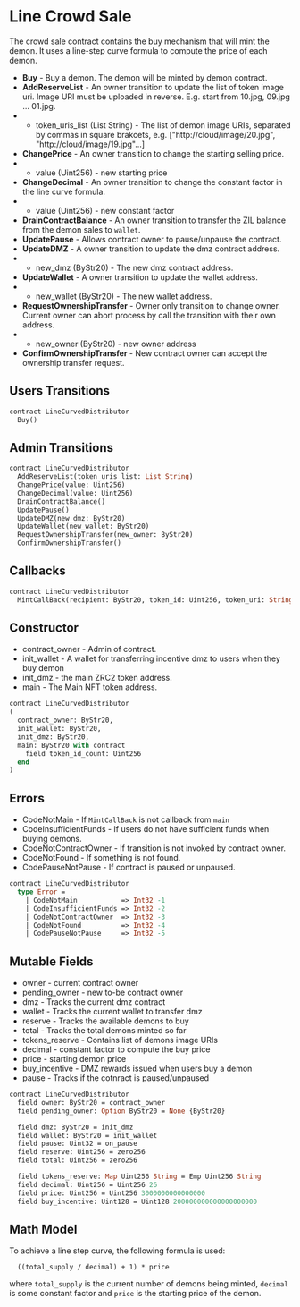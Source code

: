 # Line Crowd Sale

The crowd sale contract contains the buy mechanism that will mint the demon. It uses a line-step curve formula to compute the price of each demon.

 * **Buy** - Buy a demon. The demon will be minted by demon contract.
 * **AddReserveList** - An owner transition to update the list of token image uri. Image URI must be uploaded in reverse. E.g. start from 10.jpg, 09.jpg ... 01.jpg.
 * - token_uris_list (List String) - The list of demon image URIs, separated by commas in square brakcets, e.g. ["http://cloud/image/20.jpg", "http://cloud/image/19.jpg"...]
 * **ChangePrice** - An owner transition to change the starting selling price.
 * - value (Uint256) - new starting price
 * **ChangeDecimal** - An owner transition to change the constant factor in the line curve formula.
 * - value (Uint256) - new constant factor
 * **DrainContractBalance** - An owner transition to transfer the ZIL balance from the demon sales to `wallet`.
 * **UpdatePause** - Allows contract owner to pause/unpause the contract.
 * **UpdateDMZ** - A owner transition to update the dmz contract address.
 * - new_dmz (ByStr20) - The new dmz contract address.
 * **UpdateWallet** - A owner transition to update the wallet address.
 * - new_wallet (ByStr20) - The new wallet address.
 * **RequestOwnershipTransfer** - Owner only transition to change owner. Current owner can abort process by call the transition with their own address.
 * - new_owner (ByStr20) - new owner address
 * **ConfirmOwnershipTransfer** - New contract owner can accept the ownership transfer request.

## Users Transitions
```Ocaml
contract LineCurvedDistributor
  Buy()
```

## Admin Transitions
```Ocaml
contract LineCurvedDistributor
  AddReserveList(token_uris_list: List String)
  ChangePrice(value: Uint256)
  ChangeDecimal(value: Uint256)
  DrainContractBalance()
  UpdatePause()
  UpdateDMZ(new_dmz: ByStr20)
  UpdateWallet(new_wallet: ByStr20)
  RequestOwnershipTransfer(new_owner: ByStr20)
  ConfirmOwnershipTransfer()
```

## Callbacks
```Ocaml
contract LineCurvedDistributor
  MintCallBack(recipient: ByStr20, token_id: Uint256, token_uri: String)
```

## Constructor

  * contract_owner - Admin of contract.
  * init_wallet - A wallet for transferring incentive dmz to users when they buy demon
  * init_dmz - the main ZRC2 token address.
  * main - The Main NFT token address.

```Ocaml
contract LineCurvedDistributor
(
  contract_owner: ByStr20,
  init_wallet: ByStr20,
  init_dmz: ByStr20,
  main: ByStr20 with contract
    field token_id_count: Uint256
  end
)
```

## Errors

  * CodeNotMain - If `MintCallBack` is not callback from `main`
  * CodeInsufficientFunds - If users do not have sufficient funds when buying demons.
  * CodeNotContractOwner - If transition is not invoked by contract owner.
  * CodeNotFound - If something is not found.
  * CodePauseNotPause - If contract is paused or unpaused.

```Ocaml
contract LineCurvedDistributor
  type Error =
    | CodeNotMain           => Int32 -1
    | CodeInsufficientFunds => Int32 -2
    | CodeNotContractOwner  => Int32 -3
    | CodeNotFound          => Int32 -4
    | CodePauseNotPause     => Int32 -5
```

## Mutable Fields
  * owner - current contract owner
  * pending_owner - new to-be contract owner
  * dmz - Tracks the current dmz contract
  * wallet - Tracks the current wallet to transfer dmz
  * reserve - Tracks the available demons to buy
  * total - Tracks the total demons minted so far
  * tokens_reserve - Contains list of demons image URIs
  * decimal - constant factor to compute the buy price
  * price - starting demon price
  * buy_incentive - DMZ rewards issued when users buy a demon
  * pause - Tracks if the cotnract is paused/unpaused

```Ocaml
contract LineCurvedDistributor
  field owner: ByStr20 = contract_owner
  field pending_owner: Option ByStr20 = None {ByStr20}

  field dmz: ByStr20 = init_dmz
  field wallet: ByStr20 = init_wallet
  field pause: Uint32 = on_pause
  field reserve: Uint256 = zero256
  field total: Uint256 = zero256

  field tokens_reserve: Map Uint256 String = Emp Uint256 String
  field decimal: Uint256 = Uint256 26
  field price: Uint256 = Uint256 3000000000000000
  field buy_incentive: Uint128 = Uint128 200000000000000000000
```

## Math Model

To achieve a line step curve, the following formula is used:
```
  ((total_supply / decimal) + 1) * price
```
where `total_supply` is the current number of demons being minted, `decimal` is some constant factor and `price` is the starting price of the demon.